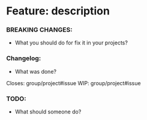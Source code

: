 # Feature: description

### BREAKING CHANGES:
- What you should do for fix it in your projects?

### Changelog:
- What was done?

Closes: group/project#issue
WIP: group/project#issue

### TODO:
- What should someone do?
